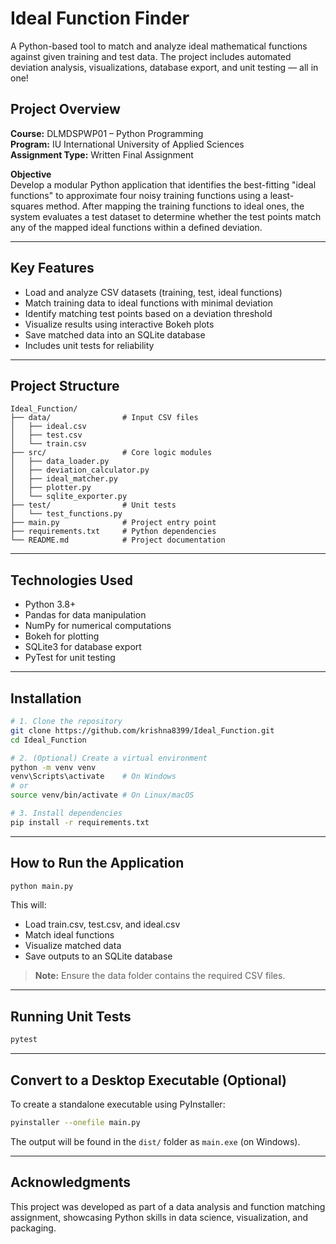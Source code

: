 # Ideal Function Finder

A Python-based tool to match and analyze ideal mathematical functions against given training and test data. The project includes automated deviation analysis, visualizations, database export, and unit testing — all in one!

## Project Overview
**Course:** DLMDSPWP01 – Python Programming  
**Program:** IU International University of Applied Sciences  
**Assignment Type:** Written Final Assignment

**Objective**  
Develop a modular Python application that identifies the best-fitting "ideal functions" to approximate four noisy training functions using a least-squares method. After mapping the training functions to ideal ones, the system evaluates a test dataset to determine whether the test points match any of the mapped ideal functions within a defined deviation.

---

## Key Features
- Load and analyze CSV datasets (training, test, ideal functions)
- Match training data to ideal functions with minimal deviation
- Identify matching test points based on a deviation threshold
- Visualize results using interactive Bokeh plots
- Save matched data into an SQLite database
- Includes unit tests for reliability

---

## Project Structure

```plaintext
Ideal_Function/
├── data/                # Input CSV files
│   ├── ideal.csv
│   ├── test.csv
│   └── train.csv
├── src/                 # Core logic modules
│   ├── data_loader.py
│   ├── deviation_calculator.py
│   ├── ideal_matcher.py
│   ├── plotter.py
│   └── sqlite_exporter.py
├── test/                # Unit tests
│   └── test_functions.py
├── main.py              # Project entry point
├── requirements.txt     # Python dependencies
└── README.md            # Project documentation
```

---

## Technologies Used
- Python 3.8+
- Pandas for data manipulation
- NumPy for numerical computations
- Bokeh for plotting
- SQLite3 for database export
- PyTest for unit testing

---

## Installation

```bash
# 1. Clone the repository
git clone https://github.com/krishna8399/Ideal_Function.git
cd Ideal_Function

# 2. (Optional) Create a virtual environment
python -m venv venv
venv\Scripts\activate    # On Windows
# or
source venv/bin/activate # On Linux/macOS

# 3. Install dependencies
pip install -r requirements.txt
```

---

## How to Run the Application

```bash
python main.py
```

This will:
- Load train.csv, test.csv, and ideal.csv
- Match ideal functions
- Visualize matched data
- Save outputs to an SQLite database

> **Note:** Ensure the data folder contains the required CSV files.

---

## Running Unit Tests

```bash
pytest
```

---

## Convert to a Desktop Executable (Optional)
To create a standalone executable using PyInstaller:

```bash
pyinstaller --onefile main.py
```

The output will be found in the `dist/` folder as `main.exe` (on Windows).

---

## Acknowledgments
This project was developed as part of a data analysis and function matching assignment, showcasing Python skills in data science, visualization, and packaging.
